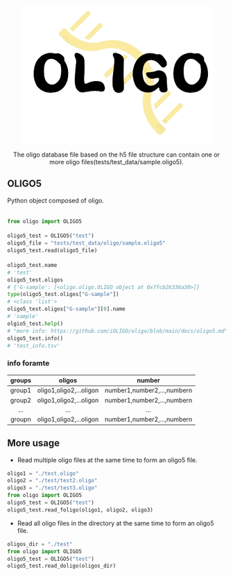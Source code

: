 <div align="center">

<img src="./imgs/oligo_logo.png">

<p> The oligo database file based on the h5 file structure can contain one or more oligo files(tests/test_data/sample.oligo5). </p>

</div>

## OLIGO5

Python object composed of oligo.

```python

from oligo import OLIGO5

oligo5_test = OLIGO5("test")
oligo5_file = "tests/test_data/oligo/sample.oligo5"
oligo5_test.read(oligo5_file)

oligo5_test.name
# 'test'
oligo5_test.oligos
# {'G-sample': [<oligo.oligo.OLIGO object at 0x7fcb26336a30>]}
type(oligo5_test.oligos["G-sample"])
# <class 'list'>
oligo5_test.oligos["G-sample"][0].name
# 'sample'
olgio5_test.help()
# "more info: https://github.com/iOLIGO/oligo/blob/main/docs/oligo5.md"
oligo5_test.info()
# 'test_info.tsv'
```

### info foramte

|groups|oligos|number|
|:----:|:----:|:----:|
|group1|oligo1,oligo2,...oligon|number1,number2,...,numbern|
|group2|oligo1,oligo2,...oligon|number1,number2,...,numbern|
| ... | ... | ... |
|groupn|oligo1,oligo2,...oligon|number1,number2,...,numbern|



## More usage

- Read multiple oligo files at the same time to form an oligo5 file.

```python
oligo1 = "./test.oligo"
oligo2 = "./test/test2.oligo"
oligo3 = "./test/test3.oligo"
from oligo import OLIGO5
oligo5_test = OLIGO5("test")
oligo5_test.read_foligo(oligo1, oligo2, oligo3)
```

- Read all oligo files in the directory at the same time to form an oligo5 file.

```python
oligos_dir = "./test"
from oligo import OLIGO5
oligo5_test = OLIGO5("test")
oligo5_test.read_doligo(oligos_dir)
```